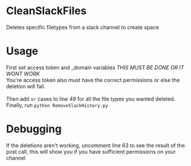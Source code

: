 # CleanSlackFiles
Deletes specific filetypes from a slack channel to create space

# Usage
First set access token and _domain variables *THIS MUST BE DONE OR IT WONT WORK* <br>
You're access token also must have the correct permissions or else the deletion will fail. <br> <br>
Then add `or` cases to line 49 for all the file types you wanted deleted. <br>
Finally, run `python RemoveSlackHistory.py`

# Debugging
If the deletions aren't working, uncomment line 63 to see the result of the post call, this will show you if you have sufficient permissions on your channel
